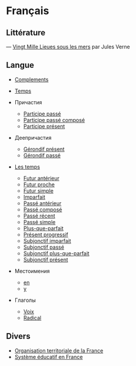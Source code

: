 # Français

## Littérature

— [Vingt Mille Lieues sous les mers](literature/vingt-mille.md) par Jules Verne

## Langue

- [Complements](language/complements.md)
- [Temps](language/temps.md)

- Причастия
  - [Participe passé](participes/participe%20passé.md)
  - [Participe passé composé](participes/participe%20passé%20composé.md)
  - [Participe présent](participes/participe%20présent.md)
- Деепричастия
  - [Gérondif présent](gérondif/gérondif%20présent.md)
  - [Gérondif passé](gérondif/gérondif%20passé.md)
- [Les temps](temps.md)
  - [Futur antérieur](temps/futur%20antérieur.md)
  - [Futur proche](temps/futur%20proche.md)
  - [Futur simple](temps/futur%20simple.md)
  - [Imparfait](temps/imparfait.md)
  - [Passé antérieur](temps/passé%20antérieur.md)
  - [Passé composé](temps/passé%20composé.md)
  - [Passé récent](temps/passé%20récent.md)
  - [Passé simple](temps/passé%20simple.md)
  - [Plus-que-parfait](temps/plus-que-parfait.md)
  - [Présent progressif](temps/présent%20progressif.md)
  - [Subjonctif imparfait](temps/subjonctif%20imparfait.md)
  - [Subjonctif passé](temps/subjonctif%20passé.md)
  - [Subjonctif plus-que-parfait](temps/subjonctif%20plus-que-parfait.md)
  - [Subjonctif présent](temps/subjonctif%20présent.md)
- Местоимения
  - [en](pronoms/en.md)
  - [y](pronoms/y.md)
- Глаголы
  - [Voix](verbes/voix.md)
  - [Radical](verbes/radical.md)

## Divers

- [Organisation territoriale de la France](misc/organisation%20territoriale.md)
- [Système éducatif en France](misc/système%20éducatif.md)
